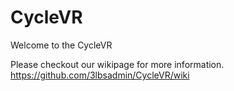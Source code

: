 # CycleVR

Welcome to the CycleVR 

Please checkout our wikipage for more information.
https://github.com/3lbsadmin/CycleVR/wiki
